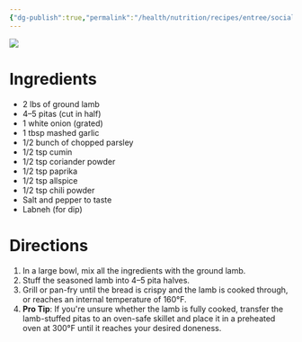 ```yaml
---
{"dg-publish":true,"permalink":"/health/nutrition/recipes/entree/social-media-finds/stuffed-meat-pockets/","tags":["street food","lamb","grilled"]}
---
```


![](https://i.imgur.com/96XcBeo.png)

# Ingredients

- 2 lbs of ground lamb  
- 4–5 pitas (cut in half)  
- 1 white onion (grated)  
- 1 tbsp mashed garlic  
- 1/2 bunch of chopped parsley  
- 1/2 tsp cumin  
- 1/2 tsp coriander powder  
- 1/2 tsp paprika  
- 1/2 tsp allspice  
- 1/2 tsp chili powder  
- Salt and pepper to taste  
- Labneh (for dip)  

# Directions

1. In a large bowl, mix all the ingredients with the ground lamb.  
2. Stuff the seasoned lamb into 4–5 pita halves.  
3. Grill or pan-fry until the bread is crispy and the lamb is cooked through, or reaches an internal temperature of 160°F.  
4. **Pro Tip**: If you're unsure whether the lamb is fully cooked, transfer the lamb-stuffed pitas to an oven-safe skillet and place it in a preheated oven at 300°F until it reaches your desired doneness.  
